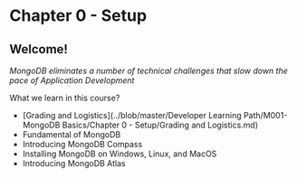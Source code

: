 # Chapter 0 - Setup

## Welcome!

*MongoDB eliminates a number of technical challenges that slow down the pace of Application Development*

What we learn in this course?

* [Grading and Logistics](../blob/master/Developer Learning Path/M001-MongoDB Basics/Chapter 0 - Setup/Grading and Logistics.md)
* Fundamental of MongoDB
* Introducing MongoDB Compass
* Installing MongoDB on Windows, Linux, and MacOS
* Introducing MongoDB Atlas
